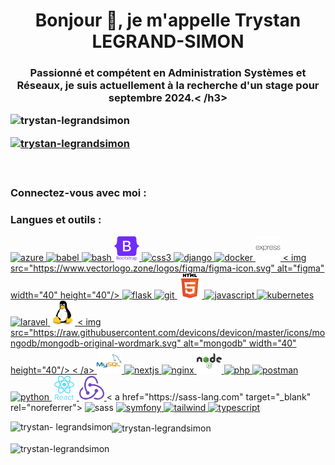 <h1 align="center">Bonjour 👋, je m'appelle Trystan LEGRAND-SIMON</h1>
<h3 align="center">Passionné et compétent en Administration Systèmes et Réseaux, je suis actuellement à la recherche d'un stage pour septembre 2024.< /h3>

<p align="left"> <img src="https://komarev.com/ghpvc/?username=trystan-legrandsimon&label=Profile%20views&color=0e75b6&style=flat" alt="trystan-legrandsimon" /> </p>

<p align="left"> <a href="https://github.com/ryo-ma/github-profile-trophy"><img src="https://github-profile-trophy .vercel.app/?username=trystan-legrandsimon" alt="trystan-legrandsimon" /></a> </p>

<p align="left"> <a href="https://twitter.com/ " target="blank"><img src="https://img.shields.io/twitter/follow/?logo=twitter&style=for-the-badge" alt="" /></a> </p >

<h3 align="left">Connectez-vous avec moi :</h3>
<p align="left">
</p>

<h3 align="left">Langues et outils :</h3>
<p align="left"> <a href="https://azure.microsoft.com/en-in/" target="_blank" rel="noreferrer"> <img src="https://www. vectorlogo.zone/logos/microsoft_azure/microsoft_azure-icon.svg" alt="azure" width="40" height="40"/> </a> <a href="https://babeljs.io/" cible ="_blank" rel="noreferrer"> <img src="https://www.vectorlogo.zone/logos/babeljs/babeljs-icon.svg" alt="babel" width="40" height="40" /> </a> <a href="https://www.gnu.org/software/bash/" target="_blank" rel="noreferrer"> <img src="https://www.vectorlogo. zone/logos/gnu_bash/gnu_bash-icon.svg" alt="bash" width="40" height="40"/> </a> <a href="https://getbootstrap.com" target="_blank " rel="noreferrer"> <img src="https://raw.githubusercontent.com/devicons/devicon/master/icons/bootstrap/bootstrap-plain-wordmark.svg" alt="bootstrap" width="40" height="40"/> </a> <a href="https://www.w3schools.com/css/" target="_blank" rel="noreferrer"> <img src="https://raw .githubusercontent.com/devicons/devicon/master/icons/css3/css3-original-wordmark.svg" alt="css3" width="40" height="40"/> </a> <a href="https ://www.djangoproject.com/" target="_blank" rel="noreferrer"> <img src="https://cdn.worldvectorlogo.com/logos/django.svg" alt="django" width=" 40" hauteur="40"/> </a> <a href="https://www.docker.com/" target="_blank" rel="noreferrer"> <img src="https://raw .githubusercontent.com/devicons/devicon/master/icons/docker/docker-original-wordmark.svg" alt="docker" width="40" height="40"/> </a> <a href="https ://expressjs.com" target="_blank" rel="noreferrer"> <img src="https://raw.githubusercontent.com/devicons/devicon/master/icons/express/express-original-wordmark.svg " alt="express" width="40" height="40"/> </a> <a href="https://www.figma.com/" target="_blank" rel="noreferrer"> < img src="https://www.vectorlogo.zone/logos/figma/figma-icon.svg" alt="figma" width="40" height="40"/> </a> <a href="https://flask.palletsprojects.com/" target="_blank" rel="noreferrer"> <img src="https://www.vectorlogo.zone/logos/pocoo_flask/pocoo_flask-icon.svg" alt="flask" width="40" height="40"/> </a> <a href= "https://git-scm.com/" target="_blank" rel="noreferrer"> <img src="https://www.vectorlogo.zone/logos/git-scm/git-scm-icon. svg" alt="git" width="40" height="40"/> </a> <a href="https://www.w3.org/html/" target="_blank" rel="noreferrer "> <img src="https://raw.githubusercontent.com/devicons/devicon/master/icons/html5/html5-original-wordmark.svg" alt="html5" width="40" height="40" /> </a> <a href="https://developer.mozilla.org/en-US/docs/Web/JavaScript" target="_blank" rel="noreferrer"> <img src="https:/ /raw.githubusercontent.com/devicons/devicon/master/icons/javascript/javascript-original.svg" alt="javascript" width="40" height="40"/> </a> <a href="https ://kubernetes.io" target="_blank" rel="noreferrer"> <img src="https://www.vectorlogo.zone/logos/kubernetes/kubernetes-icon.svg" alt="kubernetes" width= "40" height="40"/> </a> <a href="https://laravel.com/" target="_blank" rel="noreferrer"> <img src="https://raw. githubusercontent.com/devicons/devicon/master/icons/laravel/laravel-plain-wordmark.svg" alt="laravel" width="40" height="40"/> </a> <a href="https : //www.linux.org/" target="_blank" rel="noreferrer"> <img src="https://raw.githubusercontent.com/devicons/devicon/master/icons/linux/linux-original.svg " alt="linux" width="40" height="40"/> </a> <a href="https://www.mongodb.com/" target="_blank" rel="noreferrer"> < img src="https://raw.githubusercontent.com/devicons/devicon/master/icons/mongodb/mongodb-original-wordmark.svg" alt="mongodb" width="40" height="40"/> < /a> <a href="https://www.mysql.com/" target="_blank" rel="noreferrer"> <img src="https://raw.githubusercontent.com/devicons/devicon/master/icons/mysql/mysql-original-wordmark.svg" alt="mysql" width="40" height="40"/> </a> <a href="https:// nextjs.org/" target="_blank" rel="noreferrer"> <img src="https://cdn.worldvectorlogo.com/logos/nextjs-2.svg" alt="nextjs" width="40" hauteur ="40"/> </a> <a href="https://www.nginx.com" target="_blank" rel="noreferrer"> <img src="https://raw.githubusercontent.com /devicons/devicon/master/icons/nginx/nginx-original.svg" alt="nginx" width="40" height="40"/> </a> <a href="https://nodejs.org " target="_blank" rel="noreferrer"> <img src="https://raw.githubusercontent.com/devicons/devicon/master/icons/nodejs/nodejs-original-wordmark.svg" alt="nodejs" width="40" height="40"/> </a> <a href="https://www.php.net" target="_blank" rel="noreferrer"> <img src="https:/ /raw.githubusercontent.com/devicons/devicon/master/icons/php/php-original.svg" alt="php" width="40" height="40"/> </a> <a href="https ://postman.com" target="_blank" rel="noreferrer"> <img src="https://www.vectorlogo.zone/logos/getpostman/getpostman-icon.svg" alt="postman" width= "40" height="40"/> </a> <a href="https://www.python.org" target="_blank" rel="noreferrer"> <img src="https://raw .githubusercontent.com/devicons/devicon/master/icons/python/python-original.svg" alt="python" width="40" height="40"/> </a> <a href="https:/ /reactjs.org/" target="_blank" rel="noreferrer"> <img src="https://raw.githubusercontent.com/devicons/devicon/master/icons/react/react-original-wordmark.svg" alt="react" width="40" height="40"/> </a> <a href="https://redux.js.org" target="_blank" rel="noreferrer"> <img src ="https://raw.githubusercontent.com/devicons/devicon/master/icons/redux/redux-original.svg" alt="redux" width="40" height="40"/> </a> < a href="https://sass-lang.com" target="_blank" rel="noreferrer"> <img src="https://raw.githubusercontent.com/devicons/devicon/master/icons/sass/ insolent-original.svg" alt="sass" width="40" height="40"/> </a> <a href="https://symfony.com" target="_blank" rel="noreferrer"> <img src ="https://symfony.com/logos/symfony_black_03.svg" alt="symfony" width="40" height="40"/> </a> <a href="https://tailwindcss.com/ " target="_blank" rel="noreferrer"> <img src="https://www.vectorlogo.zone/logos/tailwindcss/tailwindcss-icon.svg" alt="tailwind" width="40" height=" 40"/> </a> <a href="https://www.typescriptlang.org/" target="_blank" rel="noreferrer"> <img src="https://raw.githubusercontent.com/ devicons/devicon/master/icons/typescript/typescript-original.svg" alt="typescript" width="40" height="40"/> </a> </p>

<p><img align="left" src="https://github-readme-stats.vercel.app/api/top-langs?username=trystan-legrandsimon&show_icons=true&locale=en&layout=compact" alt="trystan- legrandsimon" /></p>

<p> <img align="center" src="https://github-readme-stats.vercel.app/api?username=trystan-legrandsimon&show_icons=true&locale=en" alt ="trystan-legrandsimon" /></p>

<p><img align="center" src="https://github-readme-streak-stats.herokuapp.com/?user=trystan-legrandsimon&" alt= "trystan-legrandsimon" /></p>
